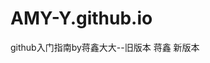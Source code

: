 # AMY-Y.github.io
<!doctype html>
<html>
<head>
<meta charset="utf-8">
<title>github入门</title>
</head>
<body>
<a http="http://www.worldhello.net/gotgit/">github入门指南by蒋鑫大大--旧版本</a>
<a http="http://www.worldhello.net/gotgit/">蒋鑫</a>
  <a http="#">新版本</a>  
</body>
</html>
